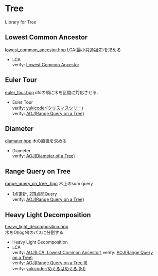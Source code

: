 # Tree
Library for Tree
## Lowest Common Ancestor
[lowest\_common\_ancestor.hpp](https://github.com/fumiphys/programming_contest/blob/master/tree/lowest_common_ancestor.hpp)
LCA(最小共通祖先)を求める
  - LCA  
  verify: [Lowest Common Ancestor](https://onlinejudge.u-aizu.ac.jp/courses/library/5/GRL/5/GRL_5_C)

## Euler Tour
[euler\_tour.hpp](https://github.com/fumiphys/programming_contest/blob/master/tree/euler_tour.hpp)
dfsの順に木を区間に対応させる.  
  - Euler Tour  
  verify: [yukicoder(クリスマスツリー)](https://yukicoder.me/problems/no/778)  
  verify: [AOJ(Range Query on a Tree)](https://onlinejudge.u-aizu.ac.jp/courses/library/5/GRL/5/GRL_5_D)

## Diameter
[diamater.hpp](https://github.com/fumiphys/programming_contest/blob/master/tree/diameter.hpp)
木の直径を求める
  - Diameter  
  verify: [AOJ(Diameter of a Tree)](https://onlinejudge.u-aizu.ac.jp/courses/library/5/GRL/5/GRL_5_A)

## Range Query on Tree
[range\_query\_on\_tree_.hpp](https://github.com/fumiphys/programming_contest/blob/master/tree/range_query_on_tree.hpp)
木上のsum query
  - 1点更新, 2頂点間Query  
  verify: [AOJ(Range Query on a Tree)](https://onlinejudge.u-aizu.ac.jp/courses/library/5/GRL/5/GRL_5_D)

## Heavy Light Decomposition
[heavy\_light\_decomposition.hpp](https://github.com/fumiphys/programming_contest/blob/master/tree/heavy_light_decomposition.hpp)  
木をO(logN)のパスに分割する.
 - Heavy Light Decomposition
 - LCA  
 verify: [AOJ(LCA: Lowest Common Ancestor)](https://onlinejudge.u-aizu.ac.jp/courses/library/5/GRL/5/GRL_5_C) 
 verify: [AOJ(Range Query on a Tree)](https://onlinejudge.u-aizu.ac.jp/courses/library/5/GRL/5/GRL_5_D)  
 verify: [AOJ(Range Query on a Tree II)](https://onlinejudge.u-aizu.ac.jp/courses/library/5/GRL/5/GRL_5_E)  
 verify: [yukicoder(めぐるはめぐる (5))](https://yukicoder.me/problems/no/235)  
